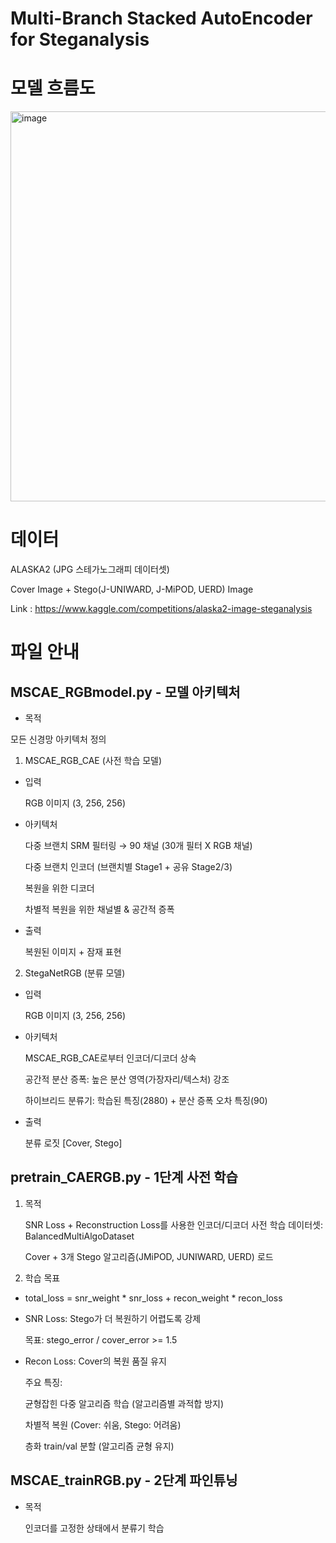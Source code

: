 # Multi-Branch Stacked AutoEncoder for Steganalysis

# 모델 흐름도

<img width="1919" height="624" alt="image" src="https://github.com/user-attachments/assets/dd98c618-7474-483f-b140-35c677be7d7c" />

# 데이터

ALASKA2 (JPG 스테가노그래피 데이터셋)

Cover Image + Stego(J-UNIWARD, J-MiPOD, UERD) Image

Link : https://www.kaggle.com/competitions/alaska2-image-steganalysis

# 파일 안내

## MSCAE_RGBmodel.py - 모델 아키텍처
   
- 목적

모든 신경망 아키텍처 정의

1. MSCAE_RGB_CAE (사전 학습 모델)

- 입력

   RGB 이미지 (3, 256, 256)

- 아키텍처
  
   다중 브랜치 SRM 필터링 → 90 채널 (30개 필터 X RGB 채널)

   다중 브랜치 인코더 (브랜치별 Stage1 + 공유 Stage2/3)

   복원을 위한 디코더

   차별적 복원을 위한 채널별 & 공간적 증폭

- 출력
  
   복원된 이미지 + 잠재 표현

2. StegaNetRGB (분류 모델)

- 입력
  
   RGB 이미지 (3, 256, 256)

- 아키텍처
  
   MSCAE_RGB_CAE로부터 인코더/디코더 상속

   공간적 분산 증폭: 높은 분산 영역(가장자리/텍스처) 강조

   하이브리드 분류기: 학습된 특징(2880) + 분산 증폭 오차 특징(90)

- 출력
  
   분류 로짓 [Cover, Stego]

## pretrain_CAERGB.py - 1단계 사전 학습

1. 목적

   SNR Loss + Reconstruction Loss를 사용한 인코더/디코더 사전 학습 데이터셋: BalancedMultiAlgoDataset
   
   Cover + 3개 Stego 알고리즘(JMiPOD, JUNIWARD, UERD) 로드
   
2. 학습 목표
   
- total_loss = snr_weight * snr_loss + recon_weight * recon_loss

- SNR Loss: Stego가 더 복원하기 어렵도록 강제

  목표: stego_error / cover_error >= 1.5

- Recon Loss: Cover의 복원 품질 유지

   주요 특징:
  
   균형잡힌 다중 알고리즘 학습 (알고리즘별 과적합 방지)
  
   차별적 복원 (Cover: 쉬움, Stego: 어려움)
  
   층화 train/val 분할 (알고리즘 균형 유지)

## MSCAE_trainRGB.py - 2단계 파인튜닝
   
- 목적

   인코더를 고정한 상태에서 분류기 학습
